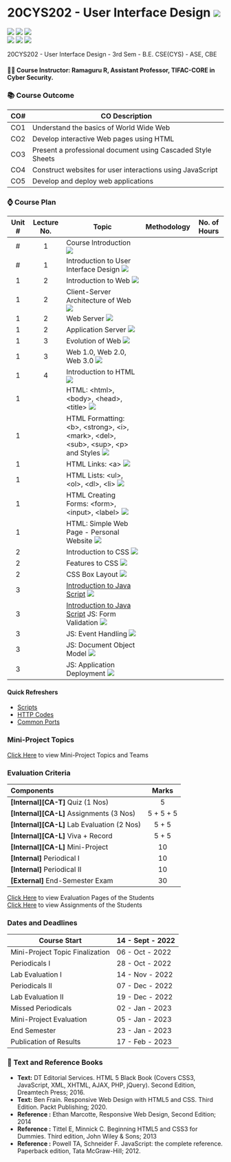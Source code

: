 # 20CYS202 - User Interface Design ![](https://img.shields.io/badge/-Completed-darkgreen)
![](https://img.shields.io/badge/Batch-21CYS-lightgreen) ![](https://img.shields.io/badge/UG-blue) ![](https://img.shields.io/badge/Subject-UID-blue) <br/>
![](https://img.shields.io/badge/Lecture-1-orange) ![](https://img.shields.io/badge/Practical-3-orange) ![](https://img.shields.io/badge/Credits-2-orange)

20CYS202  - User Interface Design - 3rd Sem - B.E. CSE(CYS) - ASE, CBE

#### :teacher: Course Instructor:  Ramaguru R, Assistant Professor, TIFAC-CORE in Cyber Security.

### :books: Course Outcome

| CO#  | CO Description |
|------|----------------|
| CO1 | Understand the basics of World Wide Web |
| CO2 | Develop interactive Web pages using HTML |
| CO3 | Present a professional document using Cascaded Style Sheets |
| CO4 | Construct websites for user interactions using JavaScript |
| CO5 | Develop and deploy web applications | 

### :watch: Course Plan 

| Unit # | Lecture No. | Topic | Methodology | No. of Hours |
|:------:|:-----------:|-------|-------------|:------------:|
| # | 1 | Course Introduction ![](https://img.shields.io/badge/-Completed-brightgreen) | | |
| # | 1 | Introduction to User Interface Design ![](https://img.shields.io/badge/-Completed-brightgreen) | | |
| 1 | 2 | Introduction to Web ![](https://img.shields.io/badge/-Completed-brightgreen)  | | |
| 1 | 2 | Client-Server Architecture of Web ![](https://img.shields.io/badge/-Completed-brightgreen)  | | |
| 1 | 2 | Web Server ![](https://img.shields.io/badge/-Completed-brightgreen)  | | |
| 1 | 2 | Application Server ![](https://img.shields.io/badge/-Completed-brightgreen)  | | |
| 1 | 3 | Evolution of Web ![](https://img.shields.io/badge/-Completed-brightgreen)  | | |
| 1 | 3 | Web 1.0, Web 2.0, Web 3.0 ![](https://img.shields.io/badge/-Completed-brightgreen)  | | |
| 1 | 4 | Introduction to HTML ![](https://img.shields.io/badge/-Completed-brightgreen) | | |
| 1 | | HTML: \<html\>, \<body\>, \<head\>, \<title\> ![](https://img.shields.io/badge/-Completed-brightgreen) | | |
| 1 | | HTML Formatting: \<b\>, \<strong\>, \<i\>, \<mark\>, \<del\>, \<sub\>, \<sup\>, \<p\> and Styles  ![](https://img.shields.io/badge/-Completed-brightgreen) | | |
| 1 | | HTML Links: \<a\> ![](https://img.shields.io/badge/-Completed-brightgreen) | | |
| 1 | | HTML Lists: \<ul\>, \<ol\>, \<dl\>, \<li\> ![](https://img.shields.io/badge/-Completed-brightgreen) | | |
| 1 | | HTML Creating Forms: \<form\>, \<input\>, \<label\> ![](https://img.shields.io/badge/-Completed-brightgreen) | | |
| 1 | | HTML: Simple Web Page - Personal Website ![](https://img.shields.io/badge/-Completed-brightgreen) | | |
| 2 | | Introduction to CSS ![](https://img.shields.io/badge/-Completed-brightgreen) | | |
| 2 | | Features to CSS ![](https://img.shields.io/badge/-Completed-brightgreen) | | |
| 2 | | CSS Box Layout ![](https://img.shields.io/badge/-Completed-brightgreen) | | | 
| 3 | | [Introduction to Java Script](Examples/Scripts) ![](https://img.shields.io/badge/-Completed-brightgreen) | | |
| 3 | | [Introduction to Java Script](Examples/Scripts) JS: Form Validation ![](https://img.shields.io/badge/-Completed-brightgreen) | | |
| 3 | | JS: Event Handling ![](https://img.shields.io/badge/-Completed-brightgreen) | | |
| 3 | | JS: Document Object Model ![](https://img.shields.io/badge/-Completed-brightgreen)  | | |
| 3 | | JS: Application Deployment ![](https://img.shields.io/badge/-Completed-brightgreen) | | |

#### Quick Refreshers

- [Scripts](https://amrita-tifac-cyber-blockchain.github.io/20CYS202-User-Interface-Design/Examples/Scripts/)
- [HTTP Codes](https://amrita-tifac-cyber-blockchain.github.io/20CYS202-User-Interface-Design/Examples/Web/HTTP_Codes)
- [Common Ports](https://amrita-tifac-cyber-blockchain.github.io/20CYS202-User-Interface-Design/Examples/Web/Ports)

### Mini-Project Topics

[Click Here](Mini-Project) to view Mini-Project Topics and Teams

### Evaluation Criteria

| Components | Marks |
|:----------|:-----:|
| **[Internal][CA-T]** Quiz (1 Nos) | 5 |
| **[Internal][CA-L]** Assignments (3 Nos) | 5 + 5 + 5 |
| **[Internal][CA-L]** Lab Evaluation (2 Nos)  | 5 + 5 |
| **[Internal][CA-L]** Viva + Record | 5 + 5 |
| **[Internal][CA-L]** Mini-Project | 10 |
| **[Internal]** Periodical I | 10 |
| **[Internal]** Periodical II | 10 |
| **[External]** End-Semester Exam | 30 |

[Click Here](Evaluation_Pages) to view Evaluation Pages of the Students <br/>
[Click Here](Assignments) to view Assignments of the Students

### Dates and Deadlines

| Course Start | 14 - Sept - 2022 |
|--------------|-----------------|
| Mini-Project Topic Finalization | 06 - Oct - 2022 |
| Periodicals I | 28 - Oct - 2022 |
| Lab Evaluation I | 14 - Nov - 2022 |
| Periodicals II | 07 - Dec - 2022  |
| Lab Evaluation II | 19 - Dec - 2022 |
| Missed Periodicals | 02 - Jan - 2023 |
| Mini-Project Evaluation | 05 - Jan - 2023 |
| End Semester | 23 - Jan - 2023 |
| Publication of Results | 17 - Feb - 2023 |

### :green_book: Text and Reference Books
 - **Text:** DT Editorial Services. HTML 5 Black Book (Covers CSS3, JavaScript, XML, XHTML, AJAX, PHP, jQuery). Second Edition, Dreamtech Press; 2016.
 - **Text:** Ben Frain. Responsive Web Design with HTML5 and CSS. Third Edition. Packt Publishing; 2020.
 - **Reference :** Ethan Marcotte, Responsive Web Design, Second Edition; 2014
 - **Reference :** Tittel E, Minnick C. Beginning HTML5 and CSS3 for Dummies. Third edition, John Wiley & Sons; 2013
 - **Reference :** Powell TA, Schneider F. JavaScript: the complete reference. Paperback edition, Tata McGraw-Hill; 2012.
